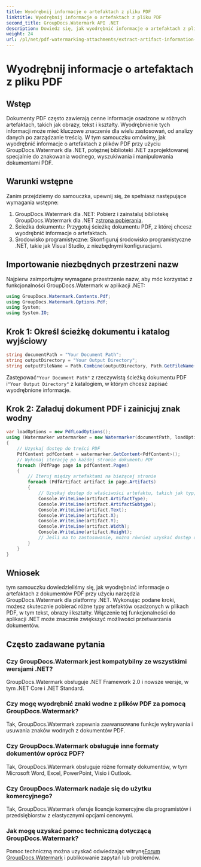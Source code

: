 ```yaml
---
title: Wyodrębnij informacje o artefaktach z pliku PDF
linktitle: Wyodrębnij informacje o artefaktach z pliku PDF
second_title: GroupDocs.Watermark API .NET
description: Dowiedz się, jak wyodrębnić informacje o artefaktach z plików PDF przy użyciu narzędzia GroupDocs.Watermark dla platformy .NET. Zwiększ swoje możliwości przetwarzania dokumentów.
weight: 24
url: /pl/net/pdf-watermarking-attachments/extract-artifact-information-pdf/
---
```


# Wyodrębnij informacje o artefaktach z pliku PDF

## Wstęp
Dokumenty PDF często zawierają cenne informacje osadzone w różnych artefaktach, takich jak obrazy, tekst i kształty. Wyodrębnienie tych informacji może mieć kluczowe znaczenie dla wielu zastosowań, od analizy danych po zarządzanie treścią. W tym samouczku omówimy, jak wyodrębnić informacje o artefaktach z plików PDF przy użyciu GroupDocs.Watermark dla .NET, potężnej biblioteki .NET zaprojektowanej specjalnie do znakowania wodnego, wyszukiwania i manipulowania dokumentami PDF.
## Warunki wstępne
Zanim przejdziemy do samouczka, upewnij się, że spełniasz następujące wymagania wstępne:
1.  GroupDocs.Watermark dla .NET: Pobierz i zainstaluj bibliotekę GroupDocs.Watermark dla .NET z[strona pobierania](https://releases.groupdocs.com/Watermark/net/).
2. Ścieżka dokumentu: Przygotuj ścieżkę dokumentu PDF, z której chcesz wyodrębnić informacje o artefaktach.
3. Środowisko programistyczne: Skonfiguruj środowisko programistyczne .NET, takie jak Visual Studio, z niezbędnymi konfiguracjami.

## Importowanie niezbędnych przestrzeni nazw
Najpierw zaimportujmy wymagane przestrzenie nazw, aby móc korzystać z funkcjonalności GroupDocs.Watermark w aplikacji .NET:
```csharp
using GroupDocs.Watermark.Contents.Pdf;
using GroupDocs.Watermark.Options.Pdf;
using System;
using System.IO;
```
## Krok 1: Określ ścieżkę dokumentu i katalog wyjściowy
```csharp
string documentPath = "Your Document Path";
string outputDirectory = "Your Output Directory";
string outputFileName = Path.Combine(outputDirectory, Path.GetFileName(documentPath));
```
 Zastępować`"Your Document Path"` z rzeczywistą ścieżką dokumentu PDF i`"Your Output Directory"` z katalogiem, w którym chcesz zapisać wyodrębnione informacje.
## Krok 2: Załaduj dokument PDF i zainicjuj znak wodny
```csharp
var loadOptions = new PdfLoadOptions();
using (Watermarker watermarker = new Watermarker(documentPath, loadOptions))
{
    // Uzyskaj dostęp do treści PDF
    PdfContent pdfContent = watermarker.GetContent<PdfContent>();
    // Wykonaj iterację po każdej stronie dokumentu PDF
    foreach (PdfPage page in pdfContent.Pages)
    {
        // Iteruj między artefaktami na bieżącej stronie
        foreach (PdfArtifact artifact in page.Artifacts)
        {
            // Uzyskaj dostęp do właściwości artefaktu, takich jak typ, pozycja i zawartość
            Console.WriteLine(artifact.ArtifactType);
            Console.WriteLine(artifact.ArtifactSubtype);
            Console.WriteLine(artifact.Text);
            Console.WriteLine(artifact.X);
            Console.WriteLine(artifact.Y);
            Console.WriteLine(artifact.Width);
            Console.WriteLine(artifact.Height);
            // Jeśli ma to zastosowanie, można również uzyskać dostęp do dodatkowych właściwości, takich jak szczegóły obrazu
        }
    }
}
```

## Wniosek
tym samouczku dowiedzieliśmy się, jak wyodrębniać informacje o artefaktach z dokumentów PDF przy użyciu narzędzia GroupDocs.Watermark dla platformy .NET. Wykonując podane kroki, możesz skutecznie pobierać różne typy artefaktów osadzonych w plikach PDF, w tym tekst, obrazy i kształty. Włączenie tej funkcjonalności do aplikacji .NET może znacznie zwiększyć możliwości przetwarzania dokumentów.
## Często zadawane pytania
### Czy GroupDocs.Watermark jest kompatybilny ze wszystkimi wersjami .NET?
GroupDocs.Watermark obsługuje .NET Framework 2.0 i nowsze wersje, w tym .NET Core i .NET Standard.
### Czy mogę wyodrębnić znaki wodne z plików PDF za pomocą GroupDocs.Watermark?
Tak, GroupDocs.Watermark zapewnia zaawansowane funkcje wykrywania i usuwania znaków wodnych z dokumentów PDF.
### Czy GroupDocs.Watermark obsługuje inne formaty dokumentów oprócz PDF?
Tak, GroupDocs.Watermark obsługuje różne formaty dokumentów, w tym Microsoft Word, Excel, PowerPoint, Visio i Outlook.
### Czy GroupDocs.Watermark nadaje się do użytku komercyjnego?
Tak, GroupDocs.Watermark oferuje licencje komercyjne dla programistów i przedsiębiorstw z elastycznymi opcjami cenowymi.
### Jak mogę uzyskać pomoc techniczną dotyczącą GroupDocs.Watermark?
 Pomoc techniczną można uzyskać odwiedzając witrynę[Forum GroupDocs.Watermark](https://forum.groupdocs.com/c/watermark/19) i publikowanie zapytań lub problemów.